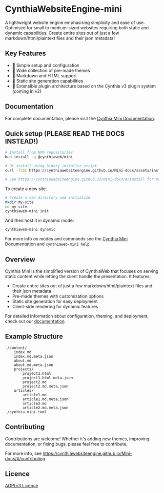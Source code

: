 # CynthiaWebsiteEngine-mini

A lightweight website engine emphasising simplicity and ease of use. Optimised for small to medium-sized websites requiring both static and dynamic capabilities.
Create entire sites out of just a few markdown/html/plaintext files and their json metadata!

## Key Features

- 🚀 Simple setup and configuration
- 🎨 Wide collection of pre-made themes
- 📝 Markdown and HTML support
- 🔧 Static site generation capabilities
- 🔌 Extensible plugin architecture based on the Cynthia v3 plugin system (coming in v2)

## Documentation

For complete documentation, please visit the [Cynthia Mini Documentation](https://cynthiawebsiteengine.github.io/Mini-docs/#/).

## Quick setup (PLEASE READ THE DOCS INSTEAD!)

```sh
# Install from NPM repositories
bun install -g @cynthiaweb/mini

# Or install using binary installer script
curl -fsSL https://cynthiawebsiteengine.github.io/Mini-docs/assets/install.sh | bash

# See https://cynthiawebsiteengine.github.io/Mini-docs/#/install for more
```

To create a new site:

```sh
# Create a new directory and initialize
mkdir my-site
cd my-site
cynthiaweb-mini init
```

And then host it in dynamic mode:

```sh
cynthiaweb-mini dynamic
```

For more info on modes and commands see the [Cynthia Mini Documentation](https://cynthiawebsiteengine.github.io/Mini-docs/#/) and `cynthiaweb-mini help`.

## Overview

Cynthia Mini is the simplified version of CynthiaWeb that focuses on serving static content while letting the client handle the presentation. It features:

- Create entire sites out of just a few markdown/html/plaintext files and their json metadata
- Pre-made themes with customization options
- Static site generation for easy deployment
- Client-side rendering for dynamic features

For detailed information about configuration, theming, and deployment, check out our [documentation](https://cynthiawebsiteengine.github.io/Mini-docs/#/).

## Example Structure

```directory
./content/
    index.md
    index.md.meta.json
    about.md
    about.md.meta.json
    projects/
        project1.html
        project1.html.meta.json
        project2.md
        project2.md.meta.json
    articles/
        article1.md
        article1.md.meta.json
        article2.md
        article2.md.meta.json
./cynthia-mini.toml
```

## Contributing

Contributions are welcome! Whether it's adding new themes, improving documentation, or fixing bugs, please feel free to contribute.

For more info, see <https://cynthiawebsiteengine.github.io/Mini-docs/#/contributing>

## Licence

[AGPLv3 Licence](LICENSE)
